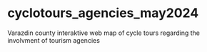 # cyclotours_agencies_may2024
Varazdin county interaktive web map of cycle tours regarding the involvment of tourism agencies 
